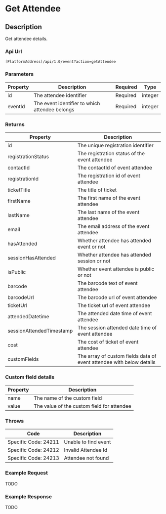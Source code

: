 # Get Attendee

## Description

Get attendee details.

### Api Url

`[PlatformAddress]/api/1.0/event?action=getAttendee`

### Parameters

| Property | Description |  Required | Type |
| --- | --- | --- | --- |
| id | The attendee identifier | Required | integer |
| eventId | The event identifier to which attendee belongs | Required | integer |

### Returns

| Property | Description |
| --- | --- |
| id | The unique registration identifier |
| registrationStatus | The registration status of the event attendee |
| contactId | The contactId of event attendee |
| registrationId | The registration id of event attendee |
| ticketTitle | The title of ticket |
| firstName | The first name of the event attendee |
| lastName | The last name of the event attendee |
| email | The email address of the event attendee |
| hasAttended | Whether attendee has attended event or not |
| sessionHasAttended | Whether attendee has attended session or not |
| isPublic | Whether event attendee is public or not |
| barcode | The barcode text of event attendee |
| barcodeUrl | The barcode url of event attendee |
| ticketUrl | The ticket url of event attendee |
| attendedDatetime | The attended date time of event attendee |
| sessionAttendedTimestamp | The session attended date time of event attendee |
| cost | The cost of ticket of event attendee |
| customFields | The array of custom fields data of event attendee with below details |

### Custom field details

| Property | Description |
| --- | --- |
| name | The name of the custom field |
| value | The value of the custom field for attendee |

### Throws

| Code | Description |
| --- | --- |
| Specific Code: 24211 | Unable to find event |
| Specific Code: 24212 | Invalid Attendee Id |
| Specific Code: 24213 | Attendee not found |

### Example Request

TODO

### Example Response

TODO

